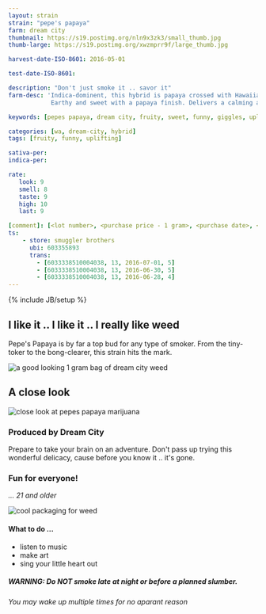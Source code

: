 ```yaml
---
layout: strain
strain: "pepe's papaya"
farm: dream city
thumbnail: https://s19.postimg.org/nln9x3zk3/small_thumb.jpg
thumb-large: https://s19.postimg.org/xwzmprr9f/large_thumb.jpg

harvest-date-ISO-8601: 2016-05-01

test-date-ISO-8601: 

description: "Don't just smoke it .. savor it"
farm-desc: 'Indica-dominent, this hybrid is papaya crossed with Hawaiian exoctic. 
            Earthy and sweet with a papaya finish. Delivers a calming and relaxing high.'

keywords: [pepes papaya, dream city, fruity, sweet, funny, giggles, uplifting, relaxing, hybrid]

categories: [wa, dream-city, hybrid]
tags: [fruity, funny, uplifting]

sativa-per: 
indica-per: 

rate:
   look: 9
   smell: 8
   taste: 9
   high: 10
   last: 9

[comment]: [<lot number>, <purchase price - 1 gram>, <purchase date>, <aggr. rating (of 5)>]
ts: 
    - store: smuggler brothers
      ubi: 603355893
      trans: 
        - [6033338510004038, 13, 2016-07-01, 5]
        - [6033338510004038, 13, 2016-06-30, 5]
        - [6033338510004038, 13, 2016-06-28, 4]   
---
```

{% include JB/setup %}

## I like it .. I like it .. I really like weed

Pepe's Papaya is by far a top bud for any type of smoker.
From the tiny-toker to the bong-clearer, this strain hits the mark.

![a good looking 1 gram bag of dream city weed](https://s19.postimg.org/8k2lwvnb3/WP_20160628_20_42_21_Pro.jpg)

## A close look

![close look at pepes papaya marijuana](https://s19.postimg.org/sfylcf4cf/WP_20160628_20_43_01_Pro.jpg)

### Produced by Dream City

Prepare to take your brain on an adventure.
Don't pass up trying this wonderful delicacy, 
cause before you know it .. it's gone.

### Fun for everyone!

*... 21 and older*

![cool packaging for weed](https://s19.postimg.org/hdtidza9v/WP_20160628_20_34_39_Pro.jpg)

#### What to do ...

- listen to music
- make art
- sing your little heart out

##### WARNING: Do NOT smoke late at night or before a planned slumber.
*You may wake up multiple times for no aparant reason*